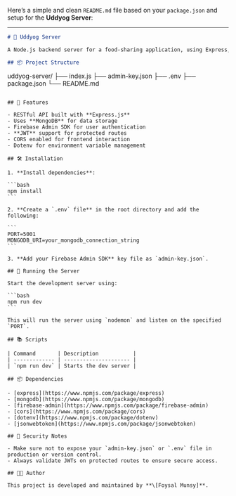 Here’s a simple and clean `README.md` file based on your `package.json` and setup for the **Uddyog Server**:

---

```markdown
# 🥗 Uddyog Server

A Node.js backend server for a food-sharing application, using Express, MongoDB, Firebase Admin, and JWT for secure authentication and data access.

## 📦 Project Structure
```

uddyog-server/
├── index.js
├── admin-key.json
├── .env
├── package.json
└── README.md

````

## 🚀 Features

- RESTful API built with **Express.js**
- Uses **MongoDB** for data storage
- Firebase Admin SDK for user authentication
- **JWT** support for protected routes
- CORS enabled for frontend interaction
- Dotenv for environment variable management

## 🛠️ Installation

1. **Install dependencies**:

```bash
npm install
```

2. **Create a `.env` file** in the root directory and add the following:

```
PORT=5001
MONGODB_URI=your_mongodb_connection_string
```

3. **Add your Firebase Admin SDK** key file as `admin-key.json`.

## 📡 Running the Server

Start the development server using:

```bash
npm run dev
```

This will run the server using `nodemon` and listen on the specified `PORT`.

## 📚 Scripts

| Command       | Description           |
| ------------- | --------------------- |
| `npm run dev` | Starts the dev server |

## 📦 Dependencies

- [express](https://www.npmjs.com/package/express)
- [mongodb](https://www.npmjs.com/package/mongodb)
- [firebase-admin](https://www.npmjs.com/package/firebase-admin)
- [cors](https://www.npmjs.com/package/cors)
- [dotenv](https://www.npmjs.com/package/dotenv)
- [jsonwebtoken](https://www.npmjs.com/package/jsonwebtoken)

## 🔐 Security Notes

- Make sure not to expose your `admin-key.json` or `.env` file in production or version control.
- Always validate JWTs on protected routes to ensure secure access.

## 🧑‍💻 Author

This project is developed and maintained by **\[Foysal Munsy]**.
````
